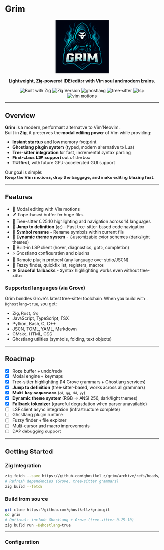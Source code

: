 # Grim

<div align="center">
  <img src="assets/icons/grim-logo.png" alt="grim logo" width="175" height="175">

**Lightweight, Zig-powered IDE/editor with Vim soul and modern brains.**

![Built with Zig](https://img.shields.io/badge/Built%20with-Zig-yellow?logo=zig)
![Zig Version](https://img.shields.io/badge/Zig-0.16.0--dev-orange?logo=zig)
![ghostlang](https://img.shields.io/badge/Plugins-ghostlang-navyblue)
![tree-sitter](https://img.shields.io/badge/Parsing-TreeSitter-green)
![lsp](https://img.shields.io/badge/LanguageServer-LSP-orange)
![vim motions](https://img.shields.io/badge/Keybindings-Vim%20Motions-blue)

</div>

---

## Overview

**Grim** is a modern, performant alternative to Vim/Neovim.  
Built in **Zig**, it preserves the **modal editing power** of Vim while providing:

- **Instant startup** and low memory footprint  
- **Ghostlang plugin system** (typed, modern alternative to Lua)  
- **Tree-sitter integration** for fast, incremental syntax parsing  
- **First-class LSP support** out of the box  
- **TUI first**, with future GPU-accelerated GUI support  

Our goal is simple:  
**Keep the Vim motions, drop the baggage, and make editing blazing fast.**

---

## Features

- 🔑 Modal editing with Vim motions
- 🪶 Rope-based buffer for huge files
- 🌲 Tree-sitter 0.25.10 highlighting and navigation across 14 languages
- 🎯 **Jump to definition** (`gd`) - Fast tree-sitter-based code navigation
- 🔄 **Symbol rename** - Rename symbols within current file
- 🎨 **Dynamic theme system** - Customizable color schemes (dark/light themes)
- 📡 Built-in LSP client (hover, diagnostics, goto, completion)
- ⚡ Ghostlang configuration and plugins
- 🔌 Remote plugin protocol (any language over stdio/JSON)
- 📂 Fuzzy finder, quickfix list, registers, macros
- ⚙️ **Graceful fallbacks** - Syntax highlighting works even without tree-sitter  

### Supported languages (via Grove)

Grim bundles Grove's latest tree-sitter toolchain. When you build with `-Dghostlang=true`, you get:

- Zig, Rust, Go
- JavaScript, TypeScript, TSX
- Python, Bash, C, C++
- JSON, TOML, YAML, Markdown
- CMake, HTML, CSS
- Ghostlang utilities (symbols, folding, text objects)

---

## Roadmap

- [x] Rope buffer + undo/redo
- [x] Modal engine + keymaps
- [x] Tree-sitter highlighting (14 Grove grammars + Ghostlang services)
- [x] **Jump to definition** (tree-sitter-based, works across all grammars)
- [x] **Multi-key sequences** (`gd`, `gg`, `dd`, `yy`)
- [x] **Dynamic theme system** (RGB → ANSI 256, dark/light themes)
- [x] **Fallback tokenizer** (graceful degradation when parser unavailable)
- [ ] LSP client async integration (infrastructure complete)
- [ ] Ghostlang plugin runtime
- [ ] Fuzzy finder + file explorer
- [ ] Multi-cursor and macro improvements
- [ ] DAP debugging support  

---

## Getting Started

### Zig Integration
```bash
zig fetch --save https://github.com/ghostkellz/grim/archive/refs/heads/main.tar.gz
# Refresh dependencies (Grove, tree-sitter grammars)
zig build --fetch
```
### Build from source
```bash
git clone https://github.com/ghostkellz/grim.git
cd grim
# Optional: include Ghostlang + Grove (tree-sitter 0.25.10)
zig build run -Dghostlang=true
```
---

### Configuration 
